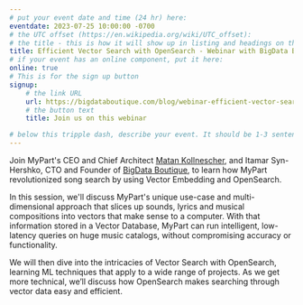 ```yaml
---
# put your event date and time (24 hr) here:
eventdate: 2023-07-25 10:00:00 -0700
# the UTC offset (https://en.wikipedia.org/wiki/UTC_offset):
# the title - this is how it will show up in listing and headings on the site:
title: Efficient Vector Search with OpenSearch - Webinar with BigData Boutique and MyPart
# if your event has an online component, put it here:
online: true
# This is for the sign up button
signup:
    # the link URL
    url: https://bigdataboutique.com/blog/webinar-efficient-vector-search-with-opensearch-5482ac
    # the button text
    title: Join us on this webinar

# below this tripple dash, describe your event. It should be 1-3 sentences
---
```


Join MyPart's CEO and Chief Architect [Matan Kollnescher](https://www.linkedin.com/in/matan-kollnescher-32016453/), and Itamar Syn-Hershko, CTO and Founder of [BigData Boutique](https://bigdataboutique.com), to learn how MyPart revolutionized song search by using Vector Embedding and OpenSearch.

In this session, we'll discuss MyPart's unique use-case and multi-dimensional approach that slices up sounds, lyrics and musical compositions into vectors that make sense to a computer. With that information stored in a Vector Database, MyPart can run intelligent, low-latency queries on huge music catalogs, without compromising accuracy or functionality.

We will then dive into the intricacies of Vector Search with OpenSearch, learning ML techniques that apply to a wide range of projects. As we get more technical, we’ll discuss how OpenSearch makes searching through vector data easy and efficient.
